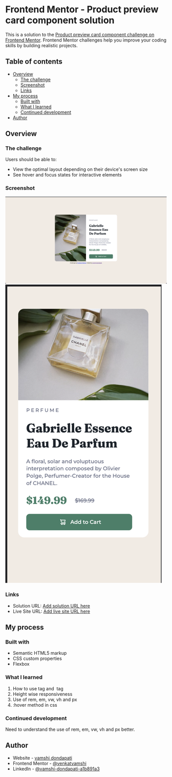 # Frontend Mentor - Product preview card component solution

This is a solution to the [Product preview card component challenge on Frontend Mentor](https://www.frontendmentor.io/challenges/product-preview-card-component-GO7UmttRfa). Frontend Mentor challenges help you improve your coding skills by building realistic projects. 

## Table of contents

- [Overview](#overview)
  - [The challenge](#the-challenge)
  - [Screenshot](#screenshot)
  - [Links](#links)
- [My process](#my-process)
  - [Built with](#built-with)
  - [What I learned](#what-i-learned)
  - [Continued development](#continued-development)
- [Author](#author)

## Overview

### The challenge

Users should be able to:

- View the optimal layout depending on their device's screen size
- See hover and focus states for interactive elements

### Screenshot

![](./desktop.png)
![](./mobile.png)

### Links

- Solution URL: [Add solution URL here](https://github.com/venkatvamshi/product-preview-card)
- Live Site URL: [Add live site URL here](todo)

## My process

### Built with

- Semantic HTML5 markup
- CSS custom properties
- Flexbox

### What I learned
1. How to use <picture> tag and <img> tag
2. Height wise responsiveness
3. Use of rem, em, vw, vh and px
4. :hover method in css

### Continued development

Need to understand the use of rem, em, vw, vh and px better.

## Author

- Website - [vamshi dondapati](https://github.com/venkatvamshi)
- Frontend Mentor - [@venkatvamshi](https://www.frontendmentor.io/profile/venkatvamshi)
- LinkedIn - [@vamshi-dondapati-a1b891a3](https://www.linkedin.com/in/vamshi-dondapati-a1b891a3)
